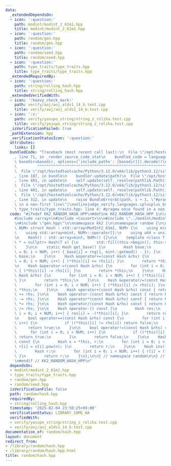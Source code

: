 ```yaml
---
data:
  _extendedDependsOn:
  - icon: ':question:'
    path: modint/modint_2_61m1.hpp
    title: modint/modint_2_61m1.hpp
  - icon: ':question:'
    path: random/gen.hpp
    title: random/gen.hpp
  - icon: ':question:'
    path: random/seed.hpp
    title: random/seed.hpp
  - icon: ':question:'
    path: type_traits/type_traits.hpp
    title: type_traits/type_traits.hpp
  _extendedRequiredBy:
  - icon: ':question:'
    path: string/rolling_hash.hpp
    title: string/rolling_hash.hpp
  _extendedVerifiedWith:
  - icon: ':heavy_check_mark:'
    path: verify/aoj/aoj_alds1_14_b.test.cpp
    title: verify/aoj/aoj_alds1_14_b.test.cpp
  - icon: ':x:'
    path: verify/yosupo_string/string_z_roliha.test.cpp
    title: verify/yosupo_string/string_z_roliha.test.cpp
  _isVerificationFailed: true
  _pathExtension: hpp
  _verificationStatusIcon: ':question:'
  attributes:
    links: []
  bundledCode: "Traceback (most recent call last):\n  File \"/opt/hostedtoolcache/Python/3.12.0/x64/lib/python3.12/site-packages/onlinejudge_verify/documentation/build.py\"\
    , line 71, in _render_source_code_stat\n    bundled_code = language.bundle(stat.path,\
    \ basedir=basedir, options={'include_paths': [basedir]}).decode()\n          \
    \         ^^^^^^^^^^^^^^^^^^^^^^^^^^^^^^^^^^^^^^^^^^^^^^^^^^^^^^^^^^^^^^^^^^^^^^^^^^^^^^^^^\n\
    \  File \"/opt/hostedtoolcache/Python/3.12.0/x64/lib/python3.12/site-packages/onlinejudge_verify/languages/cplusplus.py\"\
    , line 187, in bundle\n    bundler.update(path)\n  File \"/opt/hostedtoolcache/Python/3.12.0/x64/lib/python3.12/site-packages/onlinejudge_verify/languages/cplusplus_bundle.py\"\
    , line 401, in update\n    self.update(self._resolve(pathlib.Path(included), included_from=path))\n\
    \  File \"/opt/hostedtoolcache/Python/3.12.0/x64/lib/python3.12/site-packages/onlinejudge_verify/languages/cplusplus_bundle.py\"\
    , line 401, in update\n    self.update(self._resolve(pathlib.Path(included), included_from=path))\n\
    \  File \"/opt/hostedtoolcache/Python/3.12.0/x64/lib/python3.12/site-packages/onlinejudge_verify/languages/cplusplus_bundle.py\"\
    , line 312, in update\n    raise BundleErrorAt(path, i + 1, \"#pragma once found\
    \ in a non-first line\")\nonlinejudge_verify.languages.cplusplus_bundle.BundleErrorAt:\
    \ type_traits/type_traits.hpp: line 4: #pragma once found in a non-first line\n"
  code: "#ifndef KK2_RANDOM_HASH_HPP\n#define KK2_RANDOM_HASH_HPP 1\n\n#include <algorithm>\n\
    #include <array>\n#include <cassert>\n\n#include \"../modint/modint_2_61m1.hpp\"\
    \n#include \"gen.hpp\"\n\nnamespace kk2 {\n\nnamespace random {\n\ntemplate <int\
    \ NUM> struct Hash : std::array<ModInt2_61m1, NUM> {\n    using mint = ModInt2_61m1;\n\
    \    using std::array<mint, NUM>::operator[];\n    using u64 = unsigned long long;\n\
    \n    Hash() : std::array<mint, NUM>() {}\n\n    template <class T, is_integral_t<T>\
    \ * = nullptr> Hash(T x) {\n        std::fill(this->begin(), this->end(), mint(x));\n\
    \    }\n\n    static Hash get_base() {\n        Hash base;\n        for (int i\
    \ = 0; i < NUM; i++) { base[i] = rng(1, mint::getmod() - 1); }\n        return\
    \ base;\n    }\n\n    Hash &operator+=(const Hash &rhs) {\n        for (int i\
    \ = 0; i < NUM; i++) { (*this)[i] += rhs[i]; }\n        return *this;\n    }\n\
    \n    Hash &operator-=(const Hash &rhs) {\n        for (int i = 0; i < NUM; i++)\
    \ { (*this)[i] -= rhs[i]; }\n        return *this;\n    }\n\n    Hash &operator*=(const\
    \ Hash &rhs) {\n        for (int i = 0; i < NUM; i++) { (*this)[i] *= rhs[i];\
    \ }\n        return *this;\n    }\n\n    Hash &operator/=(const Hash &rhs) {\n\
    \        for (int i = 0; i < NUM; i++) { (*this)[i] /= rhs[i]; }\n        return\
    \ *this;\n    }\n\n    Hash operator+(const Hash &rhs) const { return Hash(*this)\
    \ += rhs; }\n\n    Hash operator-(const Hash &rhs) const { return Hash(*this)\
    \ -= rhs; }\n\n    Hash operator*(const Hash &rhs) const { return Hash(*this)\
    \ *= rhs; }\n\n    Hash operator/(const Hash &rhs) const { return Hash(*this)\
    \ /= rhs; }\n\n    Hash operator-() const {\n        Hash res;\n        for (int\
    \ i = 0; i < NUM; i++) { res[i] = -(*this)[i]; }\n        return res;\n    }\n\
    \n    bool operator==(const Hash &rhs) const {\n        for (int i = 0; i < NUM;\
    \ i++) {\n            if ((*this)[i] != rhs[i]) return false;\n        }\n   \
    \     return true;\n    }\n\n    bool operator!=(const Hash &rhs) const {\n  \
    \      for (int i = 0; i < NUM; i++) {\n            if ((*this)[i] != rhs[i])\
    \ return true;\n        }\n        return false;\n    }\n\n    Hash pow(u64 n)\
    \ const {\n        Hash x = *this, r;\n        for (int i = 0; i < NUM; i++) {\
    \ r[i] = x[i].pow(n); }\n        return r;\n    }\n\n    Hash inv() const {\n\
    \        Hash r;\n        for (int i = 0; i < NUM; i++) { r[i] = (*this)[i].inv();\
    \ }\n        return r;\n    }\n};\n\n} // namespace random\n\n} // namespace kk2\n\
    \n#endif // KK2_RANDOM_HASH_HPP\n"
  dependsOn:
  - modint/modint_2_61m1.hpp
  - type_traits/type_traits.hpp
  - random/gen.hpp
  - random/seed.hpp
  isVerificationFile: false
  path: random/hash.hpp
  requiredBy:
  - string/rolling_hash.hpp
  timestamp: '2025-02-04 23:50:25+09:00'
  verificationStatus: LIBRARY_SOME_WA
  verifiedWith:
  - verify/yosupo_string/string_z_roliha.test.cpp
  - verify/aoj/aoj_alds1_14_b.test.cpp
documentation_of: random/hash.hpp
layout: document
redirect_from:
- /library/random/hash.hpp
- /library/random/hash.hpp.html
title: random/hash.hpp
---
```

